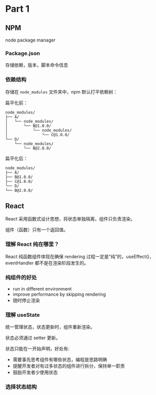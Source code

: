 # Part 1

## NPM

node package manager

### Package.json

存储依赖，版本，脚本命令信息

### 依赖结构

存储在 `node_modules` 文件夹中，npm 默认打平依赖树：

扁平化前：

```
node_modules/
├── A/
│   └── node_modules/
│       └── B@1.0.0/
│           └── node_modules/
│               └── C@1.0.0/
└── D/
    └── node_modules/
        └── B@2.0.0/
```

扁平化后：

```
node_modules/
├── A/
├── B@1.0.0/
├── C@1.0.0/
└── D/
└── B@2.0.0/
```

## React

React 采用函数式设计思想，将状态单独隔离，组件只负责渲染。

组件（函数）只有一个返回值。

### 理解 React 纯在哪里？

React 纯函数组件体现在确保 rendering 过程一定是“纯”的，useEffect()， eventHandler 都不是在渲染阶段发生的。

### 纯组件的好处

- run in different environment
- improve performance by skipping rendering
- 随时停止渲染

### 理解 useState

统一管理状态，状态更新时，组件重新渲染。

状态必须通过 setter 更新。

状态只能在一开始声明，好处有:

- 需要事先思考组件有哪些状态，编程是思路明确
- 提醒开发者对有过多状态的组件进行拆分，保持单一职责
- 鼓励开发者少使用状态

### 选择状态结构
